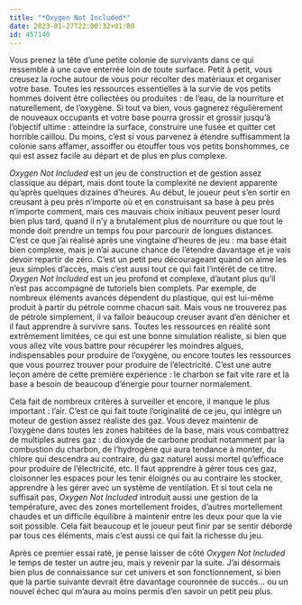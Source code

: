```yaml
---
title: "*Oxygen Not Included*"
date: 2023-01-27T22:00:32+01:00
id: 457140
---
```


Vous prenez la tête d’une petite colonie de survivants dans ce qui ressemble à une cave enterrée loin de toute surface. Petit à petit, vous creusez la roche autour de vous pour récolter des matériaux et organiser votre base. Toutes les ressources essentielles à la survie de vos petits hommes doivent être collectées ou produites : de l’eau, de la nourriture et naturellement, de l’oxygène. Si tout va bien, vous gagnerez régulièrement de nouveaux occupants et votre base pourra grossir et grossir jusqu’à l’objectif ultime : atteindre la surface, construire une fusée et quitter cet horrible caillou. Du moins, c’est si vous parvenez à étendre suffisamment la colonie sans affamer, assoiffer ou étouffer tous vos petits bonshommes, ce qui est assez facile au départ et de plus en plus complexe.

*Oxygen Not Included* est un jeu de construction et de gestion assez classique au départ, mais dont toute la complexité ne devient apparente qu’après quelques dizaines d’heures. Au début, le joueur peut s’en sortir en creusant à peu près n’importe où et en construisant sa base à peu près n’importe comment, mais ces mauvais choix initiaux peuvent peser lourd bien plus tard, quand il n’y a brutalement plus de nourriture ou que tout le monde doit prendre un temps fou pour parcourir de longues distances. C’est ce que j’ai réalisé après une vingtaine d’heures de jeu : ma base était bien complexe, mais je n’ai aucune chance de l’étendre davantage et je vais devoir repartir de zéro. C’est un petit peu décourageant quand on aime les jeux simples d’accès, mais c’est aussi tout ce qui fait l’intérêt de ce titre. *Oxygen Not Included* est un jeu profond et complexe, d’autant plus qu’il n’est pas accompagné de tutoriels bien complets. Par exemple, de nombreux éléments avancés dépendent du plastique, qui est lui-même produit à partir du pétrole comme chacun sait. Mais vous ne trouverez pas de pétrole simplement, il va falloir beaucoup creuser avant d’en dénicher et il faut apprendre à survivre sans. Toutes les ressources en réalité sont extrêmement limitées, ce qui est une bonne simulation réaliste, si bien que vous allez vite vous battre pour récupérer les moindres algues, indispensables pour produire de l’oxygène, ou encore toutes les ressources que vous pourrez trouver pour produire de l’électricité. C’est une autre leçon amère de cette première expérience : le charbon se fait vite rare et la base a besoin de beaucoup d’énergie pour tourner normalement. 

Cela fait de nombreux critères à surveiller et encore, il manque le plus important : l’air. C’est ce qui fait toute l’originalité de ce jeu, qui intègre un moteur de gestion assez réaliste des gaz. Vous devez maintenir de l’oxygène dans toutes les zones habitées de la base, mais vous combattrez de multiples autres gaz : du dioxyde de carbone produit notamment par la combustion du charbon, de l’hydrogène qui aura tendance à monter, du chlore qui descendra au contraire, du gaz naturel aussi mortel qu’efficace pour produire de l’électricité, etc. Il faut apprendre à gérer tous ces gaz, cloisonner les espaces pour les tenir éloignés ou au contraire les stocker, apprendre à les gérer avec un système de ventilation. Et si tout cela ne suffisait pas, *Oxygen Not Included* introduit aussi une gestion de la température, avec des zones mortellement froides, d’autres mortellement chaudes et un difficile équilibre à maintenir entre les deux pour que la vie soit possible. Cela fait beaucoup et le joueur peut finir par se sentir débordé par tous ces éléments, mais c’est aussi ce qui fait la richesse du jeu. 

Après ce premier essai raté, je pense laisser de côté *Oxygen Not Included* le temps de tester un autre jeu, mais y revenir par la suite. J’ai désormais bien plus de connaissance sur cet univers et son fonctionnement, si bien que la partie suivante devrait être davantage couronnée de succès… ou un nouvel échec qui m’aura au moins permis d’en savoir un petit peu plus. 